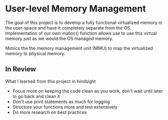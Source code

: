 # User-level Memory Management
The goal of this project is to develop a fully functional virtualized memory in the user-space and have it completely separate from the OS. Implementation of our own malloc() function allows use to use this virtual memory just as we would the OS managed memory. 

Mimics the the memory management unit (MMU) to map the virtualized memory to physical memory. 


## In Review
What I learned from this project in hindsight
- Focus more on keeping the code clean as you work, don't wait until later to go back and clean it
- Don't use print statements as much for logging
- Structure your functions more and test extensively
- Do more research on best practices

<!-- # OS_PJ3
User-level Memory Management

## Grade components

- 70 points for virtual memory system
- 20 points for TLB
- 10 points for report

## Virtual memory system

- set_physical_mem()
  - Implemented
  - Works in all tests
- translate()
  - Implemented
  - Untested
- page_map()
  - Implemented
  - Tested as part of a_malloc()
- a_malloc()
  - Implemented
  - Breaks when more than six pages are allocated
- a_free()
  - Incomplete
- put_value()
  - Implemented
  - Untested
- get_value()
  - Implemented
  - Untested
- mat_mult()
  - Implemented
  - Untested

## TLB

- add_TLB()
  - Implemented with simple replacement policy
  - Untested, likely functional
- check_TLB()
  - Implemented
  - Untested
- print_TLB_missrate()
  - Implemented
  - Untested, likely functional

## Report

- Detailed logic for how you implemented each virtual memory function.
- Benchmark output for part 1 and the observed TLB miss rate in part 2.
- Support for different page sizes (in multiples of 4K).
- Possible issues in your code (if any).
 -->
